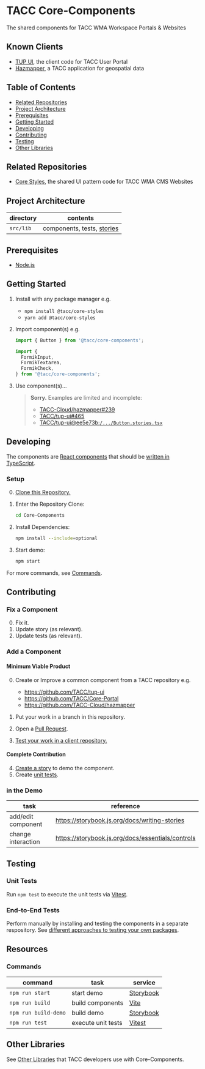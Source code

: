 # TACC Core-Components

The shared components for TACC WMA Workspace Portals & Websites

## Known Clients

- [TUP UI], the client code for TACC User Portal
- [Hazmapper], a TACC application for geospatial data

[tup ui]: https://github.com/TACC/tup-ui
[hazmapper]: https://github.com/TACC-Cloud/hazmapper

## Table of Contents

- [Related Repositories](#related-repositories)
- [Project Architecture](#project-architecture)
- [Prerequisites](#prerequisites)
- [Getting Started](#getting-started)
- [Developing](#developing)
- [Contributing](#contributing)
- [Testing](#testing)
- [Other Libraries](#other-libraries)

## Related Repositories

- [Core Styles], the shared UI pattern code for TACC WMA CMS Websites

## Project Architecture

| directory | contents                     |
| --------- | ---------------------------- |
| `src/lib` | components, tests, [stories] |

## Prerequisites

- [Node.js]

## Getting Started

1. Install with any package manager e.g.

   - `npm install @tacc/core-styles`
   - `yarn add @tacc/core-styles`

2. Import component(s) e.g.

   ```ts
   import { Button } from '@tacc/core-components';
   ```

   ```ts
   import {
     FormikInput,
     FormikTextarea,
     FormikCheck,
   } from '@tacc/core-components';
   ```

3. Use component(s)…

   > **Sorry.** Examples are limited and incomplete:
   >
   > - [TACC-Cloud/hazmapper#239](https://github.com/TACC-Cloud/hazmapper/pull/239/files)
   > - [TACC/tup-ui#465](https://github.com/TACC/tup-ui/pull/465/files)
   > - [TACC/tup-ui@ee5e73b:`/.../Button.stories.tsx`](https://github.com/TACC/tup-ui/blob/ee5e73b/libs/core-components/src/lib/Button/Button.stories.tsx#L26-L37)

## Developing

The components are [React components](https://react.dev/learn) that should be [written in TypeScript](https://react.dev/learn/typescript#typescript-with-react-components).

### Setup

0. [Clone this Repository.](https://docs.github.com/en/repositories/creating-and-managing-repositories/cloning-a-repository)
1. Enter the Repository Clone:

   ```sh
   cd Core-Components
   ```

2. Install Dependencies:

   ```sh
   npm install --include=optional
   ```

3. Start demo:

   ```sh
   npm start
   ```

For more commands, see [Commands](#commands).

## Contributing

### Fix a Component

0. Fix it.
1. Update story (as relevant).
2. Update tests (as relevant).

### Add a Component

#### Minimum Viable Product

0. Create or Improve a common component from a TACC repository e.g.

   - https://github.com/TACC/tup-ui
   - https://github.com/TACC/Core-Portal
   - https://github.com/TACC-Cloud/hazmapper

1. Put your work in a branch in this repository.
2. Open a [Pull Request](https://github.com/TACC/tup-ui/pulls).
3. [Test your work in a client repository.](#end-to-end-tests)

#### Complete Contribution

4. [Create a story](https://storybook.js.org/docs/writing-stories) to demo the component.
5. Create [unit tests](#unit-tests).

### in the Demo

| task               | reference                                         |
| ------------------ | ------------------------------------------------- |
| add/edit component | https://storybook.js.org/docs/writing-stories     |
| change interaction | https://storybook.js.org/docs/essentials/controls |

## Testing

### Unit Tests

Run `npm test` to execute the unit tests via [Vitest](https://vitest.dev/).

### End-to-End Tests

Perform manually by installing and testing the components in a separate respository. See [different approaches to testing your own packages](https://dev.to/one-beyond/different-approaches-to-testing-your-own-packages-1kdg).

## Resources

### Commands

| command | task | service |
| - | - | - |
| `npm run start` | start demo | [Storybook](https://storybook.js.org/) |
| `npm run build` | build components | [Vite](https://vitejs.dev/) |
| `npm run build-demo` | build demo | [Storybook](https://storybook.js.org/) |
| `npm run test` | execute unit tests | [Vitest](https://vitest.dev/) |

## Other Libraries

See [Other Libraries](docs/other-libraries.md) that TACC developers use with Core-Components.

<!-- Link Aliases -->

[core styles]: https://github.com/TACC/Core-Styles
[node.js]: https://nodejs.org/
[stories]: https://storybook.js.org/docs/get-started/whats-a-story
